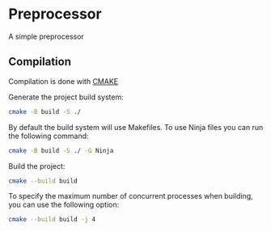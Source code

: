 <!--- This file is part of preprocessor. -->
<!---  -->
<!--- preprocessor is free software: you can redistribute it and/or modify it under -->
<!--- the terms of the GNU General Public License as published by the Free Software -->
<!--- Foundation, either version 3 of the License, or (at your option) any later -->
<!--- version. -->
<!---  -->
<!--- preprocessor is distributed in the hope that it will be useful, but WITHOUT ANY -->
<!--- WARRANTY; without even the implied warranty of MERCHANTABILITY or FITNESS FOR A -->
<!--- PARTICULAR PURPOSE. See the GNU General Public License for more details. -->
<!---  -->
<!--- You should have received a copy of the GNU General Public License along with -->
<!--- preprocessor. If not, see <https://www.gnu.org/licenses/>. -->

# Preprocessor

A simple preprocessor

## Compilation

Compilation is done with [CMAKE](https://cmake.org/)

Generate the project build system:

```bash
cmake -B build -S ./
```

By default the build system will use Makefiles.
To use Ninja files you can run the following command:

```bash
cmake -B build -S ./ -G Ninja
```

Build the project:

```bash
cmake --build build
```

To specify the maximum number of concurrent processes when building, you can use
the following option:

```bash
cmake --build build -j 4
```
